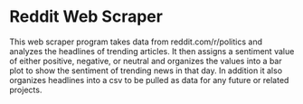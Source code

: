 # Reddit Web Scraper
This web scraper program takes data from reddit.com/r/politics and analyzes the headlines of trending articles. It then assigns a sentiment value
of either positive, negative, or neutral and organizes the values into a bar plot to show the sentiment of trending news in that day.
In addition it also organizes headlines into a csv to be pulled as data for any future or related projects.
